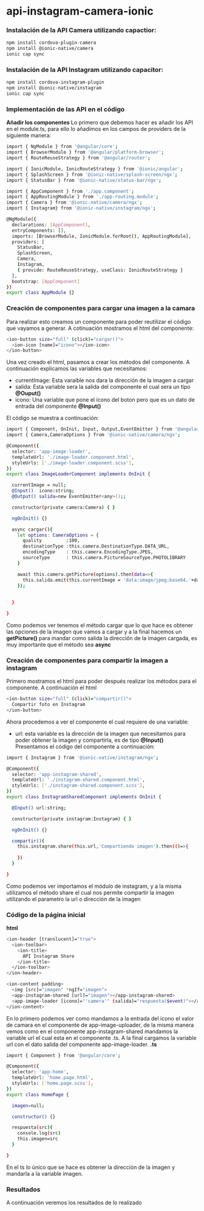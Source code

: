 # api-instagram-camera-ionic

### Instalación de la API Camera utilizando capactior:

```bash
npm install cordova-plugin-camera
npm install @ionic-native/camera
ionic cap sync
```
### Instalación de la API Instagram utilizando capacitor:

```bash
npm install cordova-instagram-plugin
npm install @ionic-native/instagram
ionic cap sync
```

### Implementación de las API en el código
**Añadir los componentes**
Lo primero que debemos hacer es añadir los API en el module.ts, para ello lo añadimos en los campos de providers de la siguiente manera:

```bash
import { NgModule } from '@angular/core';
import { BrowserModule } from '@angular/platform-browser';
import { RouteReuseStrategy } from '@angular/router';

import { IonicModule, IonicRouteStrategy } from '@ionic/angular';
import { SplashScreen } from '@ionic-native/splash-screen/ngx';
import { StatusBar } from '@ionic-native/status-bar/ngx';

import { AppComponent } from './app.component';
import { AppRoutingModule } from './app-routing.module';
import { Camera } from '@ionic-native/camera/ngx';
import { Instagram} from '@ionic-native/instagram/ngx';

@NgModule({
  declarations: [AppComponent],
  entryComponents: [],
  imports: [BrowserModule, IonicModule.forRoot(), AppRoutingModule],
  providers: [
    StatusBar,
    SplashScreen,
    Camera,
    Instagram,
    { provide: RouteReuseStrategy, useClass: IonicRouteStrategy }
  ],
  bootstrap: [AppComponent]
})
export class AppModule {}
```
### Creación de componentes para cargar una imagen a la camara
Para realizar esto creamos un componente para poder reutilizar el código que vayamos a generar. A cotinuación mostramos el html del componente:
```bash
<ion-button size="full" (click)="cargar()">
  <ion-icon [name]="icono"></ion-icon> 
</ion-button>
```
Una vez creado el html, pasamos a crear los métodos del componente. A continuación explicamos las variables que necesitamos:
* currentImage: Esta varaible nos dara la dirección de la imagen a cargar 
* salida: Esta variable sera la salida del componente el cual sera un tipo **@Ouput()**
* icono: Una variable que pone el ícono del boton pero que es un dato de entrada del componente **@Input()**

El código se muestra a continuación:
```bash
import { Component, OnInit, Input, Output,EventEmitter } from '@angular/core';
import { Camera,CameraOptions } from '@ionic-native/camera/ngx';

@Component({
  selector: 'app-image-loader',
  templateUrl: './image-loader.component.html',
  styleUrls: ['./image-loader.component.scss'],
})
export class ImageLoaderComponent implements OnInit {

  currentImage = null;
  @Input()  icono:string;
  @Output() salida=new EventEmitter<any>();;

  constructor(private camera:Camera) { }

  ngOnInit() {}

  async cargar(){
    let options: CameraOptions = {
      quality         :100,
      destinationType :this.camera.DestinationType.DATA_URL,
      encodingType    : this.camera.EncodingType.JPEG,
      sourceType      : this.camera.PictureSourceType.PHOTOLIBRARY
    }

    await this.camera.getPicture(options).then(data=>{
      this.salida.emit(this.currentImage = 'data:image/jpeg;base64,'+data);
    });
    
    
  }

}
```
Como podemos ver tenemos el método cargar que lo que hace es obtener las opciones de la imagen que vamos a cargar y a la final hacemos un **getPicture()** para mandar como salida la dirección de la imagen cargada, es muy importante que el método sea **async**

### Creación de componentes para compartir la imagen a instagram
Primero mostramos el html para poder después realizar los métodos para el componente. A continuación el html
```bash
<ion-button size="full" (click)="compartir()">
  Compartir foto en Instagram
</ion-button>
```
Ahora procedemos a ver el componente el cual requiere de una variable:
* url: esta variable es la dirección de la imagen que necesitamos para poder obtener la imagen y compartirla, es de tipo **@Input()**
Presentamos el código del componente a continuación:
```bash
import { Instagram } from '@ionic-native/instagram/ngx';

@Component({
  selector: 'app-instagram-shared',
  templateUrl: './instagram-shared.component.html',
  styleUrls: ['./instagram-shared.component.scss'],
})
export class InstagramSharedComponent implements OnInit {

  @Input() url:string;

  constructor(private instagram:Instagram) { }

  ngOnInit() {}

  compartir(){
    this.instagram.share(this.url,'Compartiendo imagen').then(()=>{
      
    })
  }

}
```
Como podemos ver importamos el módulo de instagram, y a la misma utilizamos el método share el cual nos permite compartir la imagen utilizando el parametro la url o dirección de la imagen

### Código de la página inicial
**html**
```bash
<ion-header [translucent]="true">
  <ion-toolbar>
    <ion-title>
      API Instagram Share
    </ion-title>
  </ion-toolbar>
</ion-header>

<ion-content padding>
  <img [src]="imagen" *ngIf="imagen">
  <app-instagram-shared [url]="imagen"></app-instagram-shared>
  <app-image-loader [icono]="'camera'" (salida)="respuesta($event)"></app-image-loader>
</ion-content>

```
En lo primero podemos ver como mandamos a la entrada del ícono el valor de camara en el componente de app-image-uploader, de la misma manera vemos como en el componente app-instagram-shared mandamos la variable url el cual esta en el componente .ts. A la final cargamos la variable url con el dato salida del componente app-image-loader.
**.ts**
```bash
import { Component } from '@angular/core';

@Component({
  selector: 'app-home',
  templateUrl: 'home.page.html',
  styleUrls: ['home.page.scss'],
})
export class HomePage {

  imagen=null;

  constructor() {}

  respuesta(src){
    console.log(src)
    this.imagen=src
  }

}
```
En el ts lo único que se hace es obtener la dirección de la imagen y mandarla a la variable imagen.

### Resultados
A continuación veremos los resultados de lo realizado
